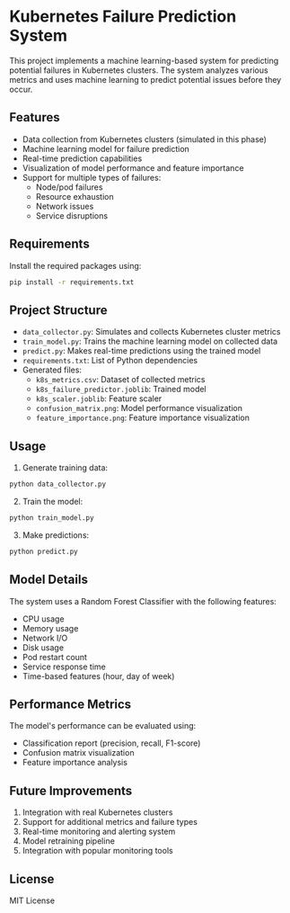 # Kubernetes Failure Prediction System

This project implements a machine learning-based system for predicting potential failures in Kubernetes clusters. The system analyzes various metrics and uses machine learning to predict potential issues before they occur.

## Features

- Data collection from Kubernetes clusters (simulated in this phase)
- Machine learning model for failure prediction
- Real-time prediction capabilities
- Visualization of model performance and feature importance
- Support for multiple types of failures:
  - Node/pod failures
  - Resource exhaustion
  - Network issues
  - Service disruptions

## Requirements

Install the required packages using:

```bash
pip install -r requirements.txt
```

## Project Structure

- `data_collector.py`: Simulates and collects Kubernetes cluster metrics
- `train_model.py`: Trains the machine learning model on collected data
- `predict.py`: Makes real-time predictions using the trained model
- `requirements.txt`: List of Python dependencies
- Generated files:
  - `k8s_metrics.csv`: Dataset of collected metrics
  - `k8s_failure_predictor.joblib`: Trained model
  - `k8s_scaler.joblib`: Feature scaler
  - `confusion_matrix.png`: Model performance visualization
  - `feature_importance.png`: Feature importance visualization

## Usage

1. Generate training data:
```bash
python data_collector.py
```

2. Train the model:
```bash
python train_model.py
```

3. Make predictions:
```bash
python predict.py
```

## Model Details

The system uses a Random Forest Classifier with the following features:
- CPU usage
- Memory usage
- Network I/O
- Disk usage
- Pod restart count
- Service response time
- Time-based features (hour, day of week)

## Performance Metrics

The model's performance can be evaluated using:
- Classification report (precision, recall, F1-score)
- Confusion matrix visualization
- Feature importance analysis

## Future Improvements

1. Integration with real Kubernetes clusters
2. Support for additional metrics and failure types
3. Real-time monitoring and alerting system
4. Model retraining pipeline
5. Integration with popular monitoring tools

## License

MIT License